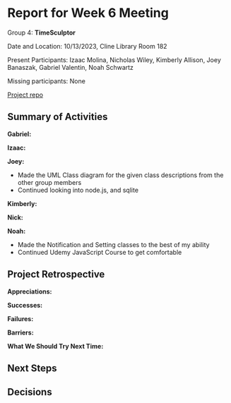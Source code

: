 # Report for Week 6 Meeting

Group 4: **TimeSculptor**

Date and Location: 10/13/2023, Cline Library Room 182

Present Participants: Izaac Molina, Nicholas Wiley, Kimberly Allison, Joey Banaszak, Gabriel Valentin, Noah Schwartz

Missing participants: None

[Project repo](https://github.com/nickw409/TimeSculptor)

## **Summary of Activities**

**Gabriel:**


**Izaac:**


**Joey:**

 - Made the UML Class diagram for the given class descriptions from the other group members
 - Continued looking into node.js, and sqlite

**Kimberly:**


**Nick:**


**Noah:**
- Made the Notification and Setting classes to the best of my ability
- Continued Udemy JavaScript Course to get comfortable

## **Project Retrospective**

**Appreciations:** 

**Successes:** 

**Failures:** 

**Barriers:** 

**What We Should Try Next Time:** 


## **Next Steps**

## **Decisions**
